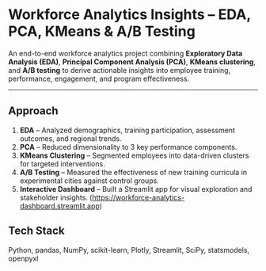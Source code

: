 # Workforce Analytics Insights – EDA, PCA, KMeans & A/B Testing

An end-to-end workforce analytics project combining **Exploratory Data Analysis (EDA)**, **Principal Component Analysis (PCA)**, **KMeans clustering**, and **A/B testing** to derive actionable insights into employee training, performance, engagement, and program effectiveness.

---

## Approach
1. **EDA** – Analyzed demographics, training participation, assessment outcomes, and regional trends.
2. **PCA** – Reduced dimensionality to 3 key performance components.
3. **KMeans Clustering** – Segmented employees into data-driven clusters for targeted interventions.
4. **A/B Testing** – Measured the effectiveness of new training curricula in experimental cities against control groups.
5. **Interactive Dashboard** – Built a Streamlit app for visual exploration and stakeholder insights. (https://workforce-analytics-dashboard.streamlit.app)

## Tech Stack
Python, pandas, NumPy, scikit-learn, Plotly, Streamlit, SciPy, statsmodels, openpyxl
